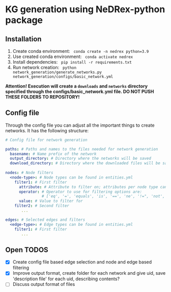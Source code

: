# KG generation using NeDRex-python package

## Installation
1. Create conda environment: ` conda create -n nedrex python=3.9`
2. Use created conda environment: ` conda activate nedrex`
3. Install dependencies: ` pip install -r requirements.txt`
4. Run network creation: ` python network_generation/generate_networks.py network_generation/configs/basic_network.yml`

<b>Attention! Execution will create a `downloads` and `networks` directory specified through the configs/basic_network.yml file. DO NOT PUSH THESE FOLDERS TO REPOSITORY!</b>

## Config file
Through the config file you can adjust all the important things to create networks. It has the following structure:

```yaml
# Config file for network generation

paths: # Paths and names to the files needed for network generation
  basename: # Name prefix of the network
  output_directory: # Directory where the networks will be saved
  download_directory: # Directory where the downloaded files will be saved
  
nodes: # Node filters
  <node-type>: # Node types can be found in entities.yml
    filter1: # First filter
      attribute: # Attribute to filter on; attributes per node type can be found in entities.yml
      operator: # Operator to use for filtering options are: 
                # ['eq', '=', 'equals', 'is', '==', 'ne', '!=", 'not', 'is not', '>', 'gt', '<', 'lt', '>=', 'ge', '<=', 'le', 'in', 'contains', 'nin', 'not contains', 'not in', 'startswith', 'endswith']  
      value: # Value to filter for
    filter2: # Second filter
       ...

edges: # Selected edges and filters
  <edge-type>: # Edge types can be found in entities.yml
    filter1: # First filter
       ...
```

## Open TODOS

- [x] Create config file based edge selection and node and edge based filtering
- [x] Improve output format, create folder for each network and give uid, save 'description file' for each uid, describing contents?
- [ ] Discuss output format of files